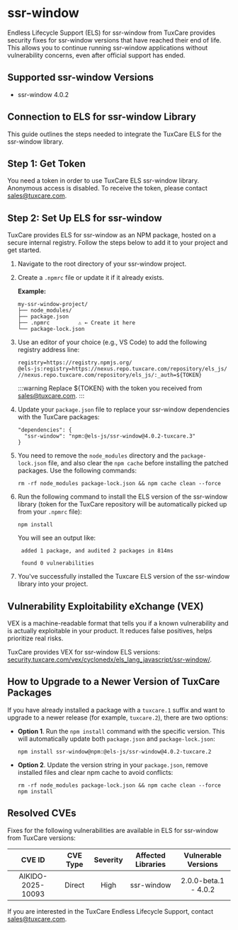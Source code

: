 # ssr-window

Endless Lifecycle Support (ELS) for ssr-window from TuxCare provides security fixes for ssr-window versions that have reached their end of life. This allows you to continue running ssr-window applications without vulnerability concerns, even after official support has ended.

## Supported ssr-window Versions

* ssr-window 4.0.2

## Connection to ELS for ssr-window Library

This guide outlines the steps needed to integrate the TuxCare ELS for the ssr-window library.

## Step 1: Get Token

You need a token in order to use TuxCare ELS ssr-window library. Anonymous access is disabled. To receive the token, please contact [sales@tuxcare.com](mailto:sales@tuxcare.com).

## Step 2: Set Up ELS for ssr-window

TuxCare provides ELS for ssr-window as an NPM package, hosted on a secure internal registry. Follow the steps below to add it to your project and get started.

1. Navigate to the root directory of your ssr-window project.
2. Create a `.npmrc` file or update it if it already exists.

   **Example:**

   ```text
   my-ssr-window-project/
   ├── node_modules/
   ├── package.json
   ├── .npmrc         ⚠️ ← Create it here
   └── package-lock.json
   ```

3. Use an editor of your choice (e.g., VS Code) to add the following registry address line:

   <CodeWithCopy>

   ```text
   registry=https://registry.npmjs.org/
   @els-js:registry=https://nexus.repo.tuxcare.com/repository/els_js/
   //nexus.repo.tuxcare.com/repository/els_js/:_auth=${TOKEN}
   ```

   </CodeWithCopy>

   :::warning
   Replace ${TOKEN} with the token you received from [sales@tuxcare.com](mailto:sales@tuxcare.com).
   :::

4. Update your `package.json` file to replace your ssr-window dependencies with the TuxCare packages:

   <CodeWithCopy>

   ```text
   "dependencies": {
     "ssr-window": "npm:@els-js/ssr-window@4.0.2-tuxcare.3"
   }
   ```

   </CodeWithCopy>

5. You need to remove the `node_modules` directory and the `package-lock.json` file, and also clear the `npm cache` before installing the patched packages. Use the following commands:
   
   <CodeWithCopy>

   ```text
   rm -rf node_modules package-lock.json && npm cache clean --force
   ```

   </CodeWithCopy>

6. Run the following command to install the ELS version of the ssr-window library (token for the TuxCare repository will be automatically picked up from your `.npmrc` file):

   <CodeWithCopy>

   ```text
   npm install
   ```

   </CodeWithCopy>

   You will see an output like:

   ```text
    added 1 package, and audited 2 packages in 814ms
    
    found 0 vulnerabilities
   ```

7. You've successfully installed the Tuxcare ELS version of the ssr-window library into your project.

## Vulnerability Exploitability eXchange (VEX) 

VEX is a machine-readable format that tells you if a known vulnerability and is actually exploitable in your product. It reduces false positives, helps prioritize real risks.

TuxCare provides VEX for ssr-window ELS versions: [security.tuxcare.com/vex/cyclonedx/els_lang_javascript/ssr-window/](https://security.tuxcare.com/vex/cyclonedx/els_lang_javascript/ssr-window/).

## How to Upgrade to a Newer Version of TuxCare Packages

If you have already installed a package with a `tuxcare.1` suffix and want to upgrade to a newer release (for example, `tuxcare.2`), there are two options:

* **Option 1**. Run the `npm install` command with the specific version. This will automatically update both `package.json` and `package-lock.json`:

  <CodeWithCopy>

  ```text
  npm install ssr-window@npm:@els-js/ssr-window@4.0.2-tuxcare.2
  ```

  </CodeWithCopy>

* **Option 2**. Update the version string in your `package.json`, remove installed files and clear npm cache to avoid conflicts:

  <CodeWithCopy>

  ```text
  rm -rf node_modules package-lock.json && npm cache clean --force
  npm install
  ```

  </CodeWithCopy>

## Resolved CVEs

Fixes for the following vulnerabilities are available in ELS for ssr-window from TuxCare versions:

| CVE ID         | CVE Type | Severity | Affected Libraries | Vulnerable Versions |
| :------------: | :------: |:--------:|:------------------:| :----------------: |
| AIKIDO-2025-10093 | Direct   | High     | ssr-window        | 2.0.0-beta.1 - 4.0.2 |

If you are interested in the TuxCare Endless Lifecycle Support, contact [sales@tuxcare.com](mailto:sales@tuxcare.com).

